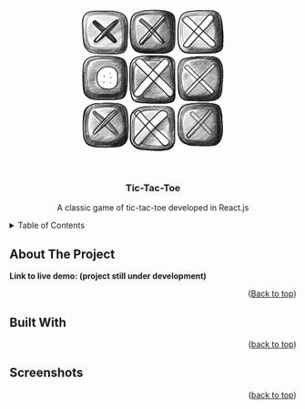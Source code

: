 <a name="readme-top"></a>


<!-- PROJECT LOGO -->
<p align="center">
  <img src="public/game-logo.png" alt="project logo" height=250px width=250px aspect-ratio="1 / 1" align="center" />
</p>


<!-- PROJECT OVERVIEW -->
<br />
  <h3 align="center">Tic-Tac-Toe</h3>

  <p align="center">
      A classic game of tic-tac-toe developed in React.js
    <br/>
  </p>


<!-- TABLE OF CONTENTS -->
<details>
  <summary>Table of Contents</summary>
  <ol>
    <li><a href="#about-the-project">About The Project</a></li>
    <li><a href="#built-with">Built With</a></li>
    <li><a href="#screenshots">Screenshots</a></li>
  </ol>
</details>


<!-- ABOUT THE PROJECT -->
## About The Project


<b>Link to live demo: (project still under development)</b>

<p align="right">(<a href="#readme-top">Back to top</a>)</p>


<!-- BUILT WITH -->
## Built With
<!-- * [![React][React]][React-url] -->
<!-- * [![React-router][React-router]][React-router-url] -->
<!-- * [![JavaScript][JavaScript]][JavaScript-url] -->
<!-- * ![CSS][CSS] -->
<!-- * [![Sass][Sass]][Sass-url] -->
<!-- * ![HTML5][HTML5] -->
<!-- * [![Vite][Vite]][Vite-url] -->
<!-- * [![Firebase][Firebase]][Firebase-url] -->

<p align="right">(<a href="#readme-top">back to top</a>)</p>


<!-- Screenshots -->
## Screenshots
<!-- <img src="" alt="" width="1200"/> -->
<!-- <img src="" alt="" width="300"/> -->

<p align="right">(<a href="#readme-top">back to top</a>)</p>


<!-- MARKDOWN LINKS -->
[React]: https://img.shields.io/badge/react-%2320232a.svg?style=for-the-badge&logo=react&logoColor=%2361DAFB
[React-url]: https://react.dev

[React-router]: https://img.shields.io/badge/React_Router-CA4245?style=for-the-badge&logo=react-router&logoColor=white
[React-router-url]: https://reactrouter.com/en/main

[JavaScript]: https://img.shields.io/badge/JavaScript-323330?style=for-the-badge&logo=javascript&logoColor=F7DF1E
[JavaScript-url]: https://www.javascript.com

[CSS]: https://img.shields.io/badge/css3-%231572B6.svg?style=for-the-badge&logo=css3&logoColor=white

[Sass]: https://img.shields.io/badge/Sass-CC6699?style=for-the-badge&logo=sass&logoColor=white
[Sass-url]: https://sass-lang.com

[HTML5]: https://img.shields.io/badge/HTML-239120?style=for-the-badge&logo=html5&logoColor=white

[Vite]: https://img.shields.io/badge/vite-%23646CFF.svg?style=for-the-badge&logo=vite&logoColor=white
[Vite-url]: https://vitejs.dev

[Firebase]: https://img.shields.io/badge/Firebase-039BE5?style=for-the-badge&logo=Firebase&logoColor=white
[Firebase-url]: https://firebase.google.com
